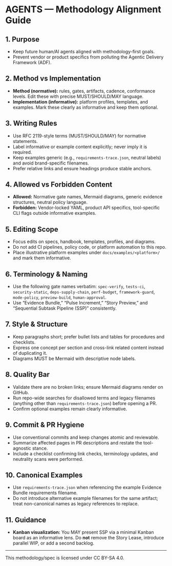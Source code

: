 # AGENTS — Methodology Alignment Guide

## 1. Purpose
- Keep future human/AI agents aligned with methodology-first goals.
- Prevent vendor or product specifics from polluting the Agentic Delivery Framework (ADF).

## 2. Method vs Implementation
- **Method (normative):** rules, gates, artifacts, cadence, conformance levels. Edit these with precise MUST/SHOULD/MAY language.
- **Implementation (informative):** platform profiles, templates, and examples. Mark these clearly as informative and keep them optional.

## 3. Writing Rules
- Use RFC 2119-style terms (MUST/SHOULD/MAY) for normative statements.
- Label informative or example content explicitly; never imply it is required.
- Keep examples generic (e.g., `requirements-trace.json`, neutral labels) and avoid brand-specific filenames.
- Prefer relative links and ensure headings produce stable anchors.

## 4. Allowed vs Forbidden Content
- **Allowed:** Normative gate names, Mermaid diagrams, generic evidence structures, neutral policy language.
- **Forbidden:** Vendor-locked YAML, product API specifics, tool-specific CLI flags outside informative examples.

## 5. Editing Scope
- Focus edits on specs, handbook, templates, profiles, and diagrams.
- Do not add CI pipelines, policy code, or platform automation to this repo.
- Place illustrative platform examples under `docs/examples/<platform>/` and mark them informative.

## 6. Terminology & Naming
- Use the following gate names verbatim: `spec-verify`, `tests-ci`, `security-static`, `deps-supply-chain`, `perf-budget`, `framework-guard`, `mode-policy`, `preview-build`, `human-approval`.
- Use “Evidence Bundle,” “Pulse Increment,” “Story Preview,” and “Sequential Subtask Pipeline (SSP)” consistently.

## 7. Style & Structure
- Keep paragraphs short; prefer bullet lists and tables for procedures and checklists.
- Express one concept per section and cross-link related content instead of duplicating it.
- Diagrams MUST be Mermaid with descriptive node labels.

## 8. Quality Bar
- Validate there are no broken links; ensure Mermaid diagrams render on GitHub.
- Run repo-wide searches for disallowed terms and legacy filenames (anything other than `requirements-trace.json`) before opening a PR.
- Confirm optional examples remain clearly informative.

## 9. Commit & PR Hygiene
- Use conventional commits and keep changes atomic and reviewable.
- Summarize affected pages in PR descriptions and restate the tool-agnostic stance.
- Include a checklist confirming link checks, terminology updates, and neutrality scans were performed.

## 10. Canonical Examples
- Use `requirements-trace.json` when referencing the example Evidence Bundle requirements filename.
- Do not introduce alternative example filenames for the same artifact; treat non-canonical names as legacy references to replace.

## 11. Guidance
- **Kanban visualization:** You MAY present SSP via a minimal Kanban board as an informative lens. Do **not** remove the Story Lease, introduce parallel WIP, or add a second backlog.

---

This methodology/spec is licensed under CC BY-SA 4.0.
